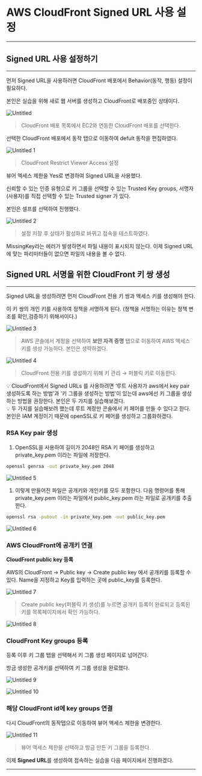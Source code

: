 # AWS CloudFront Signed URL 사용 설정

---

## Signed URL 사용 설정하기

---

먼저 Signed URL을 사용하러면 CloudFront 배포에서 Behavior(동작, 행동) 설정이 필요하다.

본인은 실습을 위해 새로 웹 서버를 생성하고 CloudFront로 배포중인 상태이다.

![Untitled](https://user-images.githubusercontent.com/84123877/185778184-f023fb5a-22a5-402f-a6a6-46b03f5d692d.png)

> CloudFront 배포 목록에서 EC2와 연동한 CloudFront 배포를 선택한다.
> 

선택한 CloudFront 배포에서 동작 탭으로 이동하여 defult 동작을 편집하였다.

![Untitled 1](https://user-images.githubusercontent.com/84123877/185778170-555d5869-1044-4b71-98c9-74a1bc48e28c.png)

> CloudFront Restrict Viewer Access 설정
> 

뷰어 엑세스 제한을 Yes로 변경하여 Signed URL을 사용했다.

신뢰할 수 있는 인증 유형으로 키 그룹을 선택할 수 있는 Trusted Key groups,
서명자(사용자)를 직접 선택할 수 있는 Trusted signer 가 있다.

본인은 셀프를 선택하여 진행했다.

![Untitled 2](https://user-images.githubusercontent.com/84123877/185778172-788eaf62-c8c5-4439-ae4a-4098529cd11e.png)

> 설정 저장 후 상태가 활성화로 바뀌고 접속을 테스트하였다.
> 

MissingKey라는 에러가 발생하면서 파일 내용이 표시되지 않는다.
이제 Signed URL에 맞는 파리미터들이 없으면 파일의 내용을 볼 수 없다.

## Signed URL 서명을 위한 CloudFront 키 쌍 생성

---

Signed URL을 생성하려면 먼저 CloudFront 전용 키 쌍과 액세스 키를 생성해야 한다.

이 키 쌍의 개인 키를 사용하여 정책을 서명하게 된다.
(정책을 서명하는 이유는 정책 변조를 확인,검증하기 위해서이다.)

![Untitled 3](https://user-images.githubusercontent.com/84123877/185778173-5098d561-82f8-4ff1-b004-80f285b99587.png)

> AWS 콘솔에서 계정을 선택하여 **보안 자격 증명** 탭으로 이동하여 AWS 액세스 키를 생성 
가능하다. 본인은 생략하겠다.
> 

![Untitled 4](https://user-images.githubusercontent.com/84123877/185778174-049554ae-d5ce-4d9d-bf64-18eb7a2ef23a.png)

> CloudFront 전용 키를 생성하기 위해 키 관리 → 퍼블릭 키로 이동한다.
> 

<aside>
💡 CloudFront에서 Signed URLs 를 사용하려면 ‘루트 사용자가 aws에서 key pair 생성하도록 
하는 방법’과 ‘키 그룹을 생성하는 방법’이 있는데 aws에선 키 그룹을 생성하는 방법을 
권장한다. 본인은 두 가지를 실습해보겠다.

</aside>

<aside>
💡 두 가지를 실습해보려 했는데 루트 계정만 콘솔에서 키 페어를 만들 수 있다고 한다.
본인은 IAM 계정이기 때문에 openSSL로 키 페어를 생성하고 그룹화하겠다.

</aside>

### RSA Key pair 생성

1. OpenSSL을 사용하여 길이가 2048인 RSA 키 페어를 생성하고
private_key.pem 이라는 파일에 저장한다.

```bash
openssl genrsa -out private_key.pem 2048
```

![Untitled 5](https://user-images.githubusercontent.com/84123877/185778175-c0d2017b-f5b6-4274-b742-aa71c5a0ab1e.png)

1. 이렇게 만들어진 파일은 공개키와 개인키를 모두 포함한다.
다음 명령어를 통해 private_key.pem 이라는 파일에서 public_key.pem 라는 파일로
공개키를 추출한다.

```bash
openssl rsa -pubout -in private_key.pem -out public_key.pem
```

![Untitled 6](https://user-images.githubusercontent.com/84123877/185778176-cb0fac31-d96e-4326-a32d-b2ff54c5303c.png)

### AWS CloudFront에 공개키 연결

**CloudFront public key 등록**

AWS의 CloudFront → Public key → Create public key 에서 공개키를 등록할 수 있다.
Name을 지정하고 Key를 입력하는 곳에 public_key를 등록한다.

![Untitled 7](https://user-images.githubusercontent.com/84123877/185778177-dc246ee8-5707-4921-a36e-91fa60dc2066.png)

> Create public key(퍼블릭 키 생성)를 누르면 공개키 등록이 완료되고 
등록된 키를 목록페이지에서 확인 가능하다.
> 

![Untitled 8](https://user-images.githubusercontent.com/84123877/185778179-47da4779-1e0e-4806-b499-bb0eacadec15.png)

### CloudFront Key groups 등록

등록 이후 키 그룹 탭을 선택해서 키 그룹 생성 페이지로 넘어간다.

방금 생성한 공개키를 선택하여 키 그룹 생성을 완료했다.

![Untitled 9](https://user-images.githubusercontent.com/84123877/185778180-4cc2b1be-301d-4111-af7f-6814b293a9ca.png)

![Untitled 10](https://user-images.githubusercontent.com/84123877/185778181-99ae48f8-9462-42dc-a0d8-54306ed2a5ca.png)

### 해당 CloudFront id에 key groups 연결

다시 CloudFront의 동작탭으로 이동하여 뷰어 액세스 제한을 변경한다.

![Untitled 11](https://user-images.githubusercontent.com/84123877/185778182-d5bedcd3-4cbc-4787-84ed-b75e6d59239e.png)

> 뷰어 액세스 제한을 선택하고 방금 만든 키 그룹을 등록한다.
> 

이제 ****Signed URL****를 생성하여 접속하는 실습을 다음 페이지에서 진행하겠다.

---
